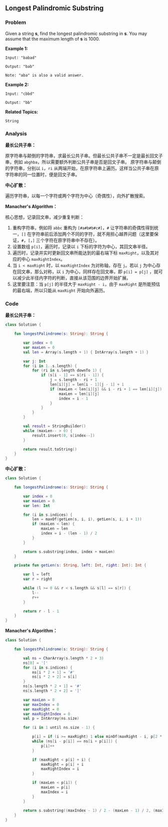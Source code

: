 ## Longest Palindromic Substring

### Problem

Given a string **s**, find the longest palindromic substring in **s**. You may assume that the maximum length of **s** is 1000.

**Example 1:**

```
Input: "babad"

Output: "bab"

Note: "aba" is also a valid answer.
```

**Example 2:**

```
Input: "cbbd"

Output: "bb"
```

**Related Topics:**

`String`

### Analysis

**最长公共子串：**

原字符串与颠倒的字符串，求最长公共子串。但最长公共子串不一定是最长回文子串，例如 `abghba`，所以需要额外判断公共子串是否是回文子串。
原字符串与颠倒的字符串，分别以 `i`，`ri` 从两端开始，在原字符串上遍历。这样当公共子串在原字符串的同一位置时，便是回文子串。

**中心扩散：**

遍历字符串，以每一个字符或两个字符为中心（奇偶性），向外扩散搜索。

**Manacher's Algorithm：**

核心思想，记录回文串，减少重复判断：

1. 重构字符串，例如将 `abbc` 重构为 `[#a#b#b#c#]`，`#` 让字符串的奇偶性得到统一，`[]` 在字符串前后添加两个不同的字符，就不用担心越界问题（这里要保证，`#`，`[`，`]` 三个字符在原字符串中不存在）。
2. 设置数组 `p[i]`，遍历时，记录以 `i` 下标的字符为中心，其回文串半径。
3. 遍历时，记录并实时更新回文串所能达到的最右端下标 `maxRight`，以及其对应的中心 `maxRightIndex`。
4. 当 `i < maxRight` 时，以 `maxRightIndex` 为对称轴，存在 `j`。若以 `j` 为中心存在回文串，那么对称，以 `i` 为中心，同样存在回文串，即 `p[i] = p[j]` ，就可以减少此半径内字符的判断，直接从该范围的边界开始扩展。
5. 这里要注意：当 `p[j]` 的半径大于 `maxRight - i`，由于 `maxRight` 是所能预估的最右端，所以只能从 `maxRight` 开始向外遍历。

### Code

**最长公共子串：**

```kotlin
class Solution {

    fun longestPalindrome(s: String): String {

        var index = 0
        var maxLen = 0
        val len = Array(s.length + 1) { IntArray(s.length + 1) }

        var j: Int
        for (i in 1..s.length) {
            for (ri in s.length downTo 1) {
                if (s[i - 1] == s[ri - 1]) {
                    j = s.length - ri + 1
                    len[i][j] = len[i - 1][j - 1] + 1
                    if (maxLen < len[i][j] && i - ri + 1 == len[i][j]) {
                        maxLen = len[i][j]
                        index = i - 1
                    }
                }
            }
        }

        val result = StringBuilder()
        while (maxLen-- > 0) {
            result.insert(0, s[index--])
        }

        return result.toString()
    }
}
```

**中心扩散：**

```kotlin
class Solution {

    fun longestPalindrome(s: String): String {

        var index = 0
        var maxLen = 0
        var len: Int

        for (i in s.indices) {
            len = maxOf(getLen(s, i, i), getLen(s, i, i + 1))
            if (maxLen < len) {
                maxLen = len
                index = i - (len - 1) / 2
            }
        }

        return s.substring(index, index + maxLen)
    }

    private fun getLen(s: String, left: Int, right: Int): Int {

        var l = left
        var r = right

        while (l >= 0 && r < s.length && s[l] == s[r]) {
            l--
            r++
        }

        return r - l - 1
    }
}
```

**Manacher's Algorithm：**

```kotlin
class Solution {

    fun longestPalindrome(s: String): String {

        val ns = CharArray(s.length * 2 + 3)
        ns[0] = '['
        for (i in s.indices) {
            ns[i * 2 + 1] = '#'
            ns[i * 2 + 2] = s[i]
        }
        ns[s.length * 2 + 1] = '#'
        ns[s.length * 2 + 2] = ']'

        var maxLen = 0
        var maxIndex = 0
        var maxRight = 0
        var maxRightIndex = 0
        val p = IntArray(ns.size)

        for (i in 1 until ns.size - 1) {

            p[i] = if (i >= maxRight) 1 else minOf(maxRight - i, p[2 * maxRightIndex - i])
            while (ns[i - p[i]] == ns[i + p[i]]) {
                p[i]++
            }

            if (maxRight < p[i] + i) {
                maxRight = p[i] + i
                maxRightIndex = i
            }

            if (maxLen < p[i]) {
                maxLen = p[i]
                maxIndex = i
            }
        }
        
        return s.substring((maxIndex - 1) / 2 - (maxLen - 1) / 2, (maxIndex - 1) / 2 + maxLen / 2)
    }
}
```